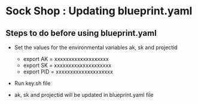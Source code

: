 
# Sock Shop : Updating blueprint.yaml 

## Steps to do before using blueprint.yaml

- Set the values for the environmental variables ak, sk and projectid
  - export AK = xxxxxxxxxxxxxxxxxxx
  - export SK = xxxxxxxxxxxxxxxxxxxx
  - export PID = xxxxxxxxxxxxxxxxxxxx

- Run key.sh file

- ak, sk and projectid will be updated in blueprint.yaml file
